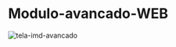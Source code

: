 # Modulo-avancado-WEB

![tela-imd-avancado](https://user-images.githubusercontent.com/35462940/53249263-722c2200-3696-11e9-9c61-448eaec75d61.png)
